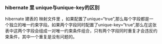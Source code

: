 ### hibernate 里 unique与unique-key的区别

hibernate 建表的 映射文件里 ，如果配置了unique=“true”,那么每个字段都是一个独立的唯一约束字段。如果两个字段同时配置了unique-key=“true”,那么在这张表中这两个字段会组成一对唯一约束条件组合，只有两个字段同时重复才会违反约束条件，其中一个重复是没有问题的。

